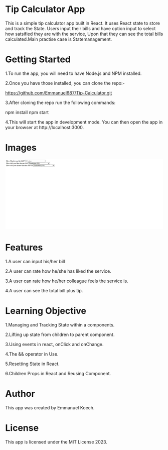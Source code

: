 # Tip Calculator App
This is a simple tip calculator app built in React. It uses React state to store and track the State. Users input their bills and have option input to select how satsified they are with the service, Upon that they can see the total bills calculated.Main practise case is Statemanagement.  

# Getting Started
1.To run the app, you will need to have Node.js and NPM installed. 

2.Once you have those installed, you can clone the repo:-

https://github.com/Emmanuel687/Tip-Calculator.git

3.After cloning the repo run the following commands:

npm install
npm start

4.This will start the app in development mode. You can then open the app in your browser at http://localhost:3000.

# Images
![Alt text](mytip.jpg)
# Features
1.A user can input his/her bill

2.A user can rate how he/she has liked the service.

3.A user can rate how he/her colleague feels the service is.

4.A user can see the total bill plus tip.

# Learning Objective
1.Managing and Tracking State within a components.

2.Lifting up state from children to parent component.

3.Using events in react, onClick and onChange.

4.The && operator in Use.

5.Resetting State in React.

6.Children Props in React and Reusing Component.

# Author
This app was created by Emmanuel Koech.

# License
This app is licensed under the MIT License 2023.